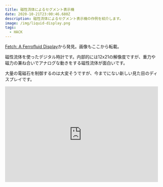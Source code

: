 ```yaml
---
title: 磁性流体によるセグメント表示機
date: 2020-10-21T23:00:46.680Z
description: 磁性流体によるセグメント表示機の作例を紹介します。
image: /img/liquid-display.png
tags:
  - HACK
---
```

[Fetch: A Ferrofluid Display](https://hackaday.io/project/167056-fetch-a-ferrofluid-display)から発見。画像もここから転載。

磁性流体を使ったデジタル時計です。内部的には12x21の解像度ですが、重力や磁力の兼ね合いでアナログな動きをする磁性流体が面白いです。

大量の電磁石を制御するのは大変そうですが、今までにない新しい見た目のディスプレイです。

<iframe width="100%" height="315" src="https://www.youtube.com/embed/5PFgVtzsXHM" frameborder="0" allow="accelerometer; autoplay; encrypted-media; gyroscope; picture-in-picture" allowfullscreen></iframe>
